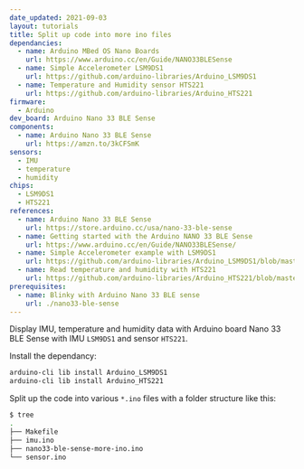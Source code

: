 ```yaml
---
date_updated: 2021-09-03
layout: tutorials
title: Split up code into more ino files
dependancies:
  - name: Arduino MBed OS Nano Boards
    url: https://www.arduino.cc/en/Guide/NANO33BLESense
  - name: Simple Accelerometer LSM9DS1
    url: https://github.com/arduino-libraries/Arduino_LSM9DS1
  - name: Temperature and Humidity sensor HTS221
    url: https://github.com/arduino-libraries/Arduino_HTS221
firmware:
  - Arduino
dev_board: Arduino Nano 33 BLE Sense
components:
  - name: Arduino Nano 33 BLE Sense
    url: https://amzn.to/3kCFSmK
sensors:
  - IMU
  - temperature
  - humidity
chips:
  - LSM9DS1
  - HTS221
references:
  - name: Arduino Nano 33 BLE Sense
    url: https://store.arduino.cc/usa/nano-33-ble-sense
  - name: Getting started with the Arduino NANO 33 BLE Sense
    url: https://www.arduino.cc/en/Guide/NANO33BLESense/
  - name: Simple Accelerometer example with LSM9DS1
    url: https://github.com/arduino-libraries/Arduino_LSM9DS1/blob/master/examples/SimpleAccelerometer/SimpleAccelerometer.ino
  - name: Read temperature and humidity with HTS221
    url: https://github.com/arduino-libraries/Arduino_HTS221/blob/master/examples/ReadSensors/ReadSensors.ino
prerequisites:
  - name: Blinky with Arduino Nano 33 BLE sense
    url: ./nano33-ble-sense
---
```


Display IMU, temperature and humidity data with Arduino board Nano 33 BLE Sense with IMU `LSM9DS1` and sensor `HTS221`.

Install the dependancy:

```sh
arduino-cli lib install Arduino_LSM9DS1
arduino-cli lib install Arduino_HTS221
```

Split up the code into various `*.ino` files with a folder structure like this:

```sh
$ tree
.
├── Makefile
├── imu.ino
├── nano33-ble-sense-more-ino.ino
└── sensor.ino
```
